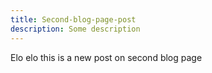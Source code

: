 ```yaml
---
title: Second-blog-page-post
description: Some description
---
```

Elo elo this is a new post on second blog page